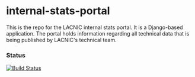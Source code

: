 # internal-stats-portal
This is the repo for the LACNIC internal stats portal. It is a Django-based application. The portal holds information regarding all technical data that is being published by LACNIC's technical team.

### Status
[![Build Status](https://travis-ci.org/pyspring/internal-stats-portal.svg?branch=master)](https://travis-ci.org/pyspring/internal-stats-portal/)
